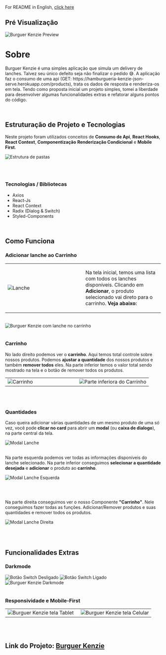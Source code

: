 <p>For README in English, <a href="./README.md" target="blank_">click here</a></p>

<h2>Pré Visualização</h2>
<img src="./assets/bk-preview.png" alt="Burguer Kenzie Preview" />

<h1>Sobre</h1>
<p>Burguer Kenzie é uma simples aplicação que simula um delivery de lanches. Talvez seu único defeito seja não finalizar o pedido 😅. A aplicação faz o consumo de uma api (GET: https://hamburgueria-kenzie-json-serve.herokuapp.com/products), trata os dados de resposta e renderiza-os em tela. Tendo como proposta inicial um projeto simples, tomei a liberdade para desenvolver algumas funcionalidades extras e refatorar alguns pontos do código.</p>

<br/>

<h2>Estruturação de Projeto e Tecnologias</h2>
<p>Neste projeto foram utilizados conceitos de <strong>Consumo de Api</strong>, <strong>React Hooks</strong>, <strong>React Context</strong>, <strong>Componentização</strong> <strong>Renderização Condicional</strong> e <strong>Mobile First</strong>.</p>
<img src="./assets/bk-estrutura.png" alt="Estrutura de pastas" />

<br/><br/>

<h3>Tecnologias / Bibliotecas</h3>
<ul>
    <li>Axios</li>
    <li>React-Js</li>
    <li>React Context</li>
    <li>Radix (Dialog & Switch)</li>
    <li>Styled-Components</li>
</ul>

<br/>

<h2>Como Funciona</h2>

<h3>Adicionar lanche ao Carrinho</h3>
<table>
    <tbody>
        <tr>
            <td width="50%"><img src="./assets/bk-lanche.png" alt="Lanche"/></td>
            <td width="50%"><p>Na tela inicial, temos uma lista com todos os lanches disponíveis. Clicando em <strong>Adicionar</strong>, o produto selecionado vai direto para o carrinho. <strong>Veja abaixo:</strong></p></td>
        </tr>
    </tbody>
</table>

<br/>
<img src="./assets/bk-noCarrinho.png" alt="Burguer Kenzie com lanche no carrinho" />
<br/><br/>

<h3>Carrinho</h3>
<p>No lado direito podemos ver o <strong>carrinho</strong>. Aqui temos total controle sobre nossos produtos. Podemos <strong>ajustar a quantidade</strong> dos nossos produtos e também <strong>remover todos</strong> eles. Na parte inferior temos o valor total sendo mostrado na tela e o botão de remover todos os produtos.</p>

<table>
    <tbody>
        <tr>
            <td width="50%"><img src="./assets/bk-carrinho.png" alt="Carrinho" /></td>
            <td width="50%"><img src="./assets/bk-carrinhoInferior.png" alt="Parte inferiora do Carrinho" /></td>
        </tr>
    </tbody>
</table>

<br/><br/>

<h3>Quantidades</h3>
<p>Caso queira adicionar várias quantidades de um mesmo produto de uma só vez, você pode <strong>clicar no card</strong> para abrir um <strong>modal</strong> (ou <strong>caixa de dialogo</strong>), na parte central da tela.</p>

<img src="./assets/bk-modal.png" alt="Modal Lanche" />
<br/><br/>

<p>Na parte esquerda podemos ver todas as informações disponíveis do lanche selecionado. Na parte inferior conseguimos <strong>selecionar a quantidade desejada</strong> e <strong>adicionar</strong> o produto ao <strong>carrinho</strong>.</p>
<img src="./assets/bk-modalExp.jpeg" alt="Modal Lanche Esquerda"/>

<br/><br/>

<p>Na parte direita conseguimos ver o nosso Componente <strong>"Carrinho"</strong>. Nele conseguimos fazer todas as funções. Adicionar/Remover produtos e suas quantidades e remover todos os produtos.</p>
<img src="./assets/bk-modalExp2.png" alt="Modal Lanche Direita"/>

<br/><br/>

<h2>Funcionalidades Extras</h2>

<h3>Darkmode</h3>
<img src="./assets/switchOff.png" alt="Botão Switch Desligado"/>
<img src="./assets/switchOn.png" alt="Botão Switch Ligado"/>
<img src="./assets/bk-darkmode.png" alt="Burguer Kenzie Darkmode"/>
<br/><br/>

<h3>Responsividade e Mobile-First</h3>

<table>
    <tbody>
        <tr>
            <td width="50%"><img src="./assets/bk-tablet.png" alt="Burguer Kenzie tela Tablet"/></td>
            <td width="50%"><img src="./assets/bk-mobile.png" alt="Burguer Kenzie tela Celular"/></td>
        </tr>
    </tbody>
</table>

<br/><br/>

<h2><strong>Link do Projeto:</strong> <a href="https://kenzie-burguer.igorttdp.vercel.app/" target="blank_">Burguer Kenzie</a></h2>
